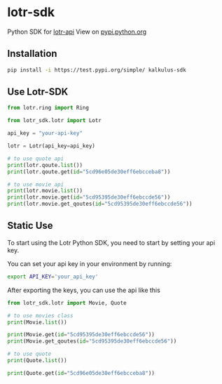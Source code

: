 # lotr-sdk
Python SDK for [lotr-api](https://the-one-api.dev/documentation) View on [pypi.python.org](https://test.pypi.org/project/kalkulus-sdk/)

## Installation
```sh
pip install -i https://test.pypi.org/simple/ kalkulus-sdk
```

## Use Lotr-SDK

```python
from lotr.ring import Ring

from lotr_sdk.lotr import Lotr

api_key = "your-api-key"

lotr = Lotr(api_key=api_key)

# to use quote api
print(lotr.qoute.list())
print(lotr.qoute.get(id="5cd96e05de30eff6ebcceba8"))

# to use movie api
print(lotr.movie.list())
print(lotr.movie.get(id="5cd95395de30eff6ebccde56"))
print(lotr.movie.get_qoutes(id="5cd95395de30eff6ebccde56"))

```

## Static Use
To start using the Lotr Python SDK, you need to start by setting your api key.

You can set your api key in your environment by running:

```sh
export API_KEY='your_api_key'
```

After exporting the keys, you can use the api like this
```python
from lotr_sdk.lotr import Movie, Quote

# to use movies class
print(Movie.list())

print(Movie.get(id="5cd95395de30eff6ebccde56"))
print(Movie.get_qoutes(id="5cd95395de30eff6ebccde56"))

# to use quote
print(Quote.list())

print(Quote.get(id="5cd96e05de30eff6ebcceba8"))
```

